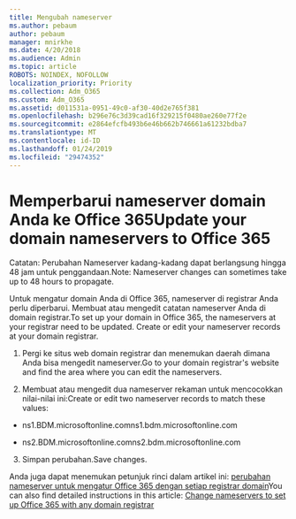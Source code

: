 ```yaml
---
title: Mengubah nameserver
ms.author: pebaum
author: pebaum
manager: mnirkhe
ms.date: 4/20/2018
ms.audience: Admin
ms.topic: article
ROBOTS: NOINDEX, NOFOLLOW
localization_priority: Priority
ms.collection: Adm_O365
ms.custom: Adm_O365
ms.assetid: d011531a-0951-49c0-af30-40d2e765f381
ms.openlocfilehash: b296e76c3d39cad16f329215f0480ae260e77f2e
ms.sourcegitcommit: e2864efcfb493b6e46b662b746661a61232bdba7
ms.translationtype: MT
ms.contentlocale: id-ID
ms.lasthandoff: 01/24/2019
ms.locfileid: "29474352"
---
```

# <a name="update-your-domain-nameservers-to-office-365"></a><span data-ttu-id="4ff64-102">Memperbarui nameserver domain Anda ke Office 365</span><span class="sxs-lookup"><span data-stu-id="4ff64-102">Update your domain nameservers to Office 365</span></span>

<span data-ttu-id="4ff64-103">Catatan: Perubahan Nameserver kadang-kadang dapat berlangsung hingga 48 jam untuk penggandaan.</span><span class="sxs-lookup"><span data-stu-id="4ff64-103">Note: Nameserver changes can sometimes take up to 48 hours to propagate.</span></span>
  
<span data-ttu-id="4ff64-p101">Untuk mengatur domain Anda di Office 365, nameserver di registrar Anda perlu diperbarui. Membuat atau mengedit catatan nameserver Anda di domain registrar.</span><span class="sxs-lookup"><span data-stu-id="4ff64-p101">To set up your domain in Office 365, the nameservers at your registrar need to be updated. Create or edit your nameserver records at your domain registrar.</span></span>
  
1. <span data-ttu-id="4ff64-106">Pergi ke situs web domain registrar dan menemukan daerah dimana Anda bisa mengedit nameserver.</span><span class="sxs-lookup"><span data-stu-id="4ff64-106">Go to your domain registrar's website and find the area where you can edit the nameservers.</span></span>
    
2. <span data-ttu-id="4ff64-107">Membuat atau mengedit dua nameserver rekaman untuk mencocokkan nilai-nilai ini:</span><span class="sxs-lookup"><span data-stu-id="4ff64-107">Create or edit two nameserver records to match these values:</span></span>
    
  - <span data-ttu-id="4ff64-108">ns1.BDM.microsoftonline.com</span><span class="sxs-lookup"><span data-stu-id="4ff64-108">ns1.bdm.microsoftonline.com</span></span>
    
  - <span data-ttu-id="4ff64-109">ns2.BDM.microsoftonline.com</span><span class="sxs-lookup"><span data-stu-id="4ff64-109">ns2.bdm.microsoftonline.com</span></span>
    
3. <span data-ttu-id="4ff64-110">Simpan perubahan.</span><span class="sxs-lookup"><span data-stu-id="4ff64-110">Save changes.</span></span>
    
<span data-ttu-id="4ff64-111">Anda juga dapat menemukan petunjuk rinci dalam artikel ini: [perubahan nameserver untuk mengatur Office 365 dengan setiap registrar domain](https://support.office.com/article/https://support.office.com/en-us/article/Change-nameservers-at-any-domain-registrar-to-set-up-Office-365-a8b487a9-2a45-4581-9dc4-5d28a47010a2.aspx)</span><span class="sxs-lookup"><span data-stu-id="4ff64-111">You can also find detailed instructions in this article: [Change nameservers to set up Office 365 with any domain registrar](https://support.office.com/article/https://support.office.com/en-us/article/Change-nameservers-at-any-domain-registrar-to-set-up-Office-365-a8b487a9-2a45-4581-9dc4-5d28a47010a2.aspx)</span></span>
  

